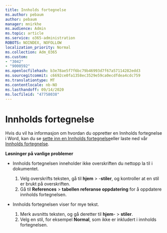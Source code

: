 ```yaml
---
title: Innholds fortegnelse
ms.author: pebaum
author: pebaum
manager: mnirkhe
ms.audience: Admin
ms.topic: article
ms.service: o365-administration
ROBOTS: NOINDEX, NOFOLLOW
localization_priority: Normal
ms.collection: Adm_O365
ms.custom:
- "3042"
- "9000592"
ms.openlocfilehash: b3e78ae5f7f6bc79b46993d7f67a57114282edd3
ms.sourcegitcommit: c6692ce0fa1358ec3529e59ca0ecdfdea4cdc759
ms.translationtype: MT
ms.contentlocale: nb-NO
ms.lasthandoff: 09/14/2020
ms.locfileid: "47758038"
---
```

# <a name="table-of-contents"></a>Innholds fortegnelse

Hvis du vil ha informasjon om hvordan du oppretter en Innholds fortegnelse i Word, kan du se [sette inn en Innholds fortegnelse](https://support.office.com/article/882e8564-0edb-435e-84b5-1d8552ccf0c0)eller laste ned vår [Innholds fortegnelse](https://go.microsoft.com/fwlink/?linkid=2065106).

**Løsninger på vanlige problemer**

- Innholds fortegnelsen inneholder ikke overskriften du nettopp la til i dokumentet.
  1. Velg overskrifts teksten, gå til **hjem**  >  -**stiler**, og kontroller at en stil er brukt på overskriften.
  2. Gå til **References**  >  **tabellen referanse oppdatering** for å oppdatere innholds fortegnelsen.

- Innholds fortegnelsen viser for mye tekst. 
  1. Merk avsnitts teksten, og gå deretter til **hjem**-  >  **stiler**.
  2. Velg en stil, for eksempel **Normal**, som ikke er inkludert i innholds fortegnelsen.